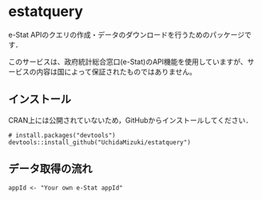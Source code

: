 
<!-- README.md is generated from README.Rmd. Please edit that file -->

# estatquery

<!-- badges: start -->
<!-- badges: end -->

e-Stat
APIのクエリの作成・データのダウンロードを行うためのパッケージです．

このサービスは、政府統計総合窓口(e-Stat)のAPI機能を使用していますが、サービスの内容は国によって保証されたものではありません。

## インストール

CRAN上には公開されていないため，GitHubからインストールしてください．

    # install.packages("devtools")
    devtools::install_github("UchidaMizuki/estatquery")

## データ取得の流れ

    appId <- "Your own e-Stat appId"

<!-- ```{r,echo=FALSE} -->
<!-- appId <- keyring::key_get("e-Stat-appId") -->
<!-- ``` -->
<!-- ```{r} -->
<!-- library(estatquery) -->
<!-- # estatオブジェクト作成例 -->
<!-- my_estat <- estat$new("0003413193", appId) -->
<!-- # データ絞り込み例 -->
<!-- my_estat$key$`移動後の住所地(現住地)2019～` %<>% -->
<!--   filter(name == "北海道") -->
<!-- my_estat$key$国籍 %<>% -->
<!--   filter(name == "移動者") -->
<!-- my_estat$key$`移動前の住所地(前住地)2019～` %<>% -->
<!--   filter(level == "2") -->
<!-- # データ取得 -->
<!-- my_estat$get_data() -->
<!-- ``` -->
<!-- ## データの取得の手順 -->
<!-- ### estatオブジェクトの作成 -->
<!-- `statsDataId`を与えて`estat`オブジェクトの作成します． -->
<!-- この時点では属性情報のみがダウンロードされ，データはダウンロードされません． -->
<!-- また，初回実行時のみappIdの（ポップアップへの）入力が必要になります（2回目以降は入力不要ですがappIdの変更にも対応しています）． -->
<!-- ```{r} -->
<!-- my_estat <- estat$new("0003413193") -->
<!-- # appIdを再設定したい場合 -->
<!-- # my_estat <- estat$new("0003413193", -->
<!-- #                         change_appId = TRUE) -->
<!-- ``` -->
<!-- ### データ概要の確認 -->
<!-- 必要に応じて`info`でデータの概要を確認できます． -->
<!-- ```{r} -->
<!-- my_estat$info -->
<!-- ``` -->
<!-- ### 属性情報の確認 -->
<!-- `key`で属性情報を確認できます． -->
<!-- ```{r} -->
<!-- names(my_estat$key) -->
<!-- ``` -->
<!-- `key`には各属性情報がデータフレームで格納されます． -->
<!-- 例として「移動後の住所地(現住地)2019～」の属性情報を示します（RStudioの補完機能により効率的にデータを参照できます）． -->
<!-- ```{r} -->
<!-- my_estat$key$`移動後の住所地(現住地)2019～` -->
<!-- ``` -->
<!-- ### 属性情報の絞り込み -->
<!-- `key`のデータフレームを上書きすることにより自動的に（`cdCat01`などの）クエリが作成できます（データの上書きに`magrittr`パッケージの`%<>%`を使用し，プログラムをシンプルにしています）． -->
<!-- 今回は各都道府県（`level == 2`）から北海道に移住する人数を取得することとします（「国籍」は区別しません）． -->
<!-- ```{r} -->
<!-- my_estat$key$`移動後の住所地(現住地)2019～` %<>% -->
<!--   filter(name == "北海道") -->
<!-- my_estat$key$国籍 %<>% -->
<!--   filter(name == "移動者") -->
<!-- my_estat$key$`移動前の住所地(前住地)2019～` %<>% -->
<!--   filter(level == "2") -->
<!-- # 絞り込みをやり直したい場合には，`restore_key()`メソッドを実行（全てのkeyが初期化される）． -->
<!-- # my_estat$restore_key() -->
<!-- ``` -->
<!-- ### データ取得 -->
<!-- `get_data()`メソッドを実行するとデータ取得が実施され，データが出力されます（同時に`data`にデータが格納されます）． -->
<!-- ```{r} -->
<!-- my_estat$get_data() -->
<!-- ``` -->
